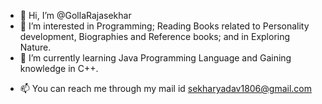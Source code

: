 - 👋 Hi, I’m @GollaRajasekhar
- 👀 I’m interested in Programming; Reading Books related to Personality development, Biographies and Reference books; and in Exploring Nature.
- 🌱 I’m currently learning Java Programming Language and Gaining knowledge in C++.
<!--- - 💞️ I’m looking to collaborate on ... --->
- 📫 You can reach me through my mail id sekharyadav1806@gmail.com

<!---
GollaRajasekhar/GollaRajasekhar is a ✨ special ✨ repository because its `README.md` (this file) appears on your GitHub profile.
You can click the Preview link to take a look at your changes.
--->
